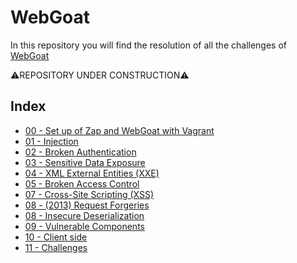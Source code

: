 # WebGoat
In this repository you will find the resolution of all the challenges of [WebGoat](https://owasp.org/www-project-webgoat/)

⚠️REPOSITORY UNDER CONSTRUCTION⚠️

## Index
* [00 - Set up of Zap and WebGoat with Vagrant](https://github.com/AlessandroMorelli96/Writeups/blob/master/webgoat/00_Set_up_of_Zap_and_WebGoat_with_Vagrant.md)
* [01 - Injection](https://github.com/AlessandroMorelli96/Writeups/blob/master/webgoat/01_Injection.md)
* [02 - Broken Authentication](https://github.com/AlessandroMorelli96/Writeups/blob/master/webgoat/02_Broken_Authentication.md)
* [03 - Sensitive Data Exposure](https://github.com/AlessandroMorelli96/Writeups/blob/master/webgoat/03_Sensitive_Data_Exposure.md)
* [04 - XML External Entities (XXE)](https://github.com/AlessandroMorelli96/Writeups/blob/master/webgoat/04_XML_External_Entities_XXE.md)
* [05 - Broken Access Control](https://github.com/AlessandroMorelli96/Writeups/blob/master/webgoat/05_Broken_Access_Control.md)
* [07 - Cross-Site Scripting (XSS)](https://github.com/AlessandroMorelli96/Writeups/blob/master/webgoat/07_Cross-Site_Scripting_XSS.md)
* [08 - (2013) Request Forgeries](https://github.com/AlessandroMorelli96/Writeups/blob/master/webgoat/08_2013_Request_Forgeries.md)
* [08 - Insecure Deserialization](https://github.com/AlessandroMorelli96/Writeups/blob/master/webgoat/08_Insecure_Deserialization.md)
* [09 - Vulnerable Components](https://github.com/AlessandroMorelli96/Writeups/blob/master/webgoat/09_Vulnerable_Components.md)
* [10 - Client side](https://github.com/AlessandroMorelli96/Writeups/blob/master/webgoat/10_Client_side.md)
* [11 - Challenges](https://github.com/AlessandroMorelli96/Writeups/blob/master/webgoat/11_Challenges.md)
